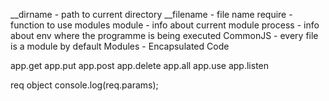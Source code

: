 __dirname - path to current directory
__filename - file name
require - function to use modules
module - info about current module
process - info about env where the programme is being executed
CommonJS - every file is a module by default
Modules - Encapsulated Code

app.get
app.put
app.post
app.delete
app.all
app.use
app.listen

req object
console.log(req.params);
